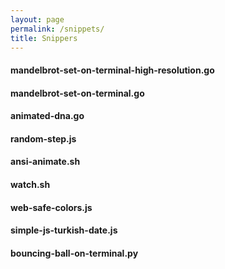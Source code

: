 ```yaml
---
layout: page
permalink: /snippets/
title: Snippers
---
```


#### mandelbrot-set-on-terminal-high-resolution.go
<script src="https://gist.github.com/yinkar/2847f399b04c1730acf30b3f84bd9ffb.js"></script>

#### mandelbrot-set-on-terminal.go
<script src="https://gist.github.com/yinkar/d80cf83754fa60d3870131ef9df4c120.js"></script>

#### animated-dna.go
<script src="https://gist.github.com/yinkar/808748fc55280ee1c5c96aa8fe962946.js"></script>

#### random-step.js
<script src="https://gist.github.com/yinkar/6b248661e475890bee739defb6748e02.js"></script>

#### ansi-animate.sh
<script src="https://gist.github.com/yinkar/1c5da8e2a3f47140621a7cf23b0db509.js"></script>

#### watch.sh
<script src="https://gist.github.com/yinkar/b4190d92d880c3f6e434606691ea81ca.js"></script>

#### web-safe-colors.js
<script src="https://gist.github.com/yinkar/51fb9ce2ea11934e80f29bbd6f35871f.js"></script>

#### simple-js-turkish-date.js
<script src="https://gist.github.com/yinkar/89108a22ea785b7653c766a3877a8b20.js"></script>

#### bouncing-ball-on-terminal.py
<script src="https://gist.github.com/yinkar/2a3ead3409829216609e9de8f6b48317.js"></script>